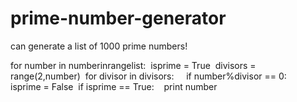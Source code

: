 # prime-number-generator
can generate a list of 1000 prime numbers!

for number in numberinrangelist:  
  isprime = True  
  divisors = range(2,number)  
  for divisor in divisors:     
    if number%divisor == 0:      
      isprime = False  
  if isprime == True:    
    print number
